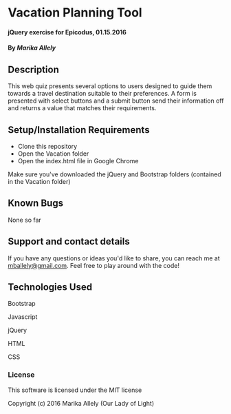 # Vacation Planning Tool

#### jQuery exercise for Epicodus, 01.15.2016

#### By _**Marika Allely**_

## Description

This web quiz presents several options to users designed to guide them towards a travel destination suitable to their preferences.  A form is presented with select buttons and a submit button send their information off and returns a value that matches their requirements.

## Setup/Installation Requirements

* Clone this repository
* Open the Vacation folder
* Open the index.html file in Google Chrome

Make sure you've downloaded the jQuery and Bootstrap folders (contained in the Vacation folder)

## Known Bugs

None so far

## Support and contact details

If you have any questions or ideas you'd like to share, you can reach me at mballely@gmail.com.  Feel free to play around with the code!

## Technologies Used

Bootstrap

Javascript

jQuery

HTML

CSS

### License

This software is licensed under the MIT license

Copyright (c) 2016 Marika Allely (Our Lady of Light)

